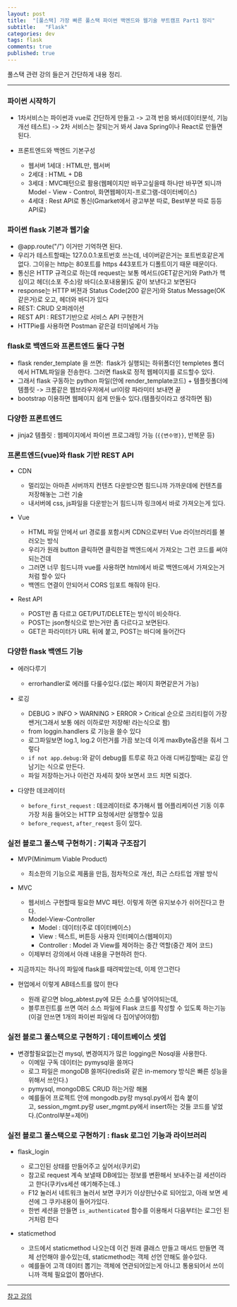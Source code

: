 ```yaml
---
layout: post
title:  "[풀스택] 가장 빠른 풀스택 파이썬 백엔드와 웹기술 부트캠프 Part1 정리"
subtitle:   "Flask"
categories: dev
tags: flask
comments: true
published: true
---
```


풀스택 관련 강의 들은거 간단하게 내용 정리. 

---

### 파이썬 시작하기

- 1차서비스는 파이썬과 vue로 간단하게 만들고 -> 고객 반응 봐서(데이터분석, 기능 개선 테스트) -> 2차 서비스는 잘되는거 봐서 Java Spring이나 React로 만들면 된다.
  
- 프론트엔드와 백엔드 기본구성
    - 웹서버 1세대 : HTML만, 웹서버
    - 2세대 : HTML + DB
    - 3세대 : MVC패턴으로 활용(웹페이지만 바꾸고싶을때 하나만 바꾸면 되니까 Model - View - Control, 화면웹페이지-프로그램-데이터베이스)
    - 4세대 : Rest API로 통신(Gmarket에서 광고부분 따로, Best부분 따로 등등 API로)
  
### 파이썬 flask 기본과 웹기술
- @app.route("/") 이거만 기억하면 된다.
- 우리가 테스트할때는 127.0.0.1:포트번호 쓰는데, 네이버같은거는 포트번호같은게 없다. 그이유는 http는 80포트를 https 443포트가 디폴트이기 때문 때문이다.
- 통신은 HTTP 규격으로 하는데 request는 보통 메서드(GET같은거)와 Path가 핵심이고 헤더(소포 주소)랑 바디(소포내용물)도 같이 보낸다고 보면된다
- response는 HTTP 버젼과 Status Code(200 같은거)와 Status Message(OK같은거)로 오고, 헤더와 바디가 있다
- REST: CRUD 오퍼레이션
- REST API : REST기반으로 서비스 API 구현한거
- HTTPie를 사용하면 Postman 같은걸 터미널에서 가능
  
### flask로 백엔드와 프론트엔드 둘다 구현
- flask render_template 을 쓰면:  flask가 실행되는 하위폴더인 templetes 폴더에서 HTML파일을 전송한다. 그러면 flask로 정적 웹페이지를 로드할수 있다.
- 그래서 flask 구동하는 python 파일(안에 render_template코드) + 템플릿폴더에 템플릿 -> 크롬같은 웹브라우저에서 url이랑 파라미터 보내면 끝
- bootstrap 이용하면 웹페이지 쉽게 만들수 있다.(템플릿이라고 생각하면 됨)
  
### 다양한 프론트엔드
- jinja2 템플릿 : 웹페이지에서 파이썬 프로그래밍 가능 (```{{변수명}}```, 반복문 등)
  
### 프론트엔드(vue)와 flask 기반 REST API
- CDN 
    - 멀리있는 아마존 서버까지 컨텐츠 다운받으면 힘드니까 가까운데에 컨텐츠를 저장해놓는 그런 기술
    - 내서버에 css, js파일을 다운받는거 힘드니까 링크에서 바로 가져오는게 있다.
  
- Vue
    - HTML 파일 안에서 url 경로를 포함시켜 CDN으로부터 Vue 라이브러리를 불러오는 방식
    - 우리가 원래 button 클릭하면 클릭한걸 백엔드에서 가져오는 그런 코드를 써야되는건데
    - 그러면 너무 힘드니까 vue를 사용하면 html에서 바로 백엔드에서 가져오는거처럼 할수 있다
    - 백엔드 연결이 안되어서 CORS 임포트 해줘야 된다.
  
- Rest API
    - POST만 좀 다르고 GET/PUT/DELETE는 방식이 비슷하다.
    - POST는 json형식으로 받는거만 좀 다르다고 보면된다.
    - GET은 파라미터가 URL 뒤에 붙고, POST는 바디에 들어간다
  
### 다양한 flask 백엔드 기능
- 에러다루기
    - errorhandler로 에러를 다룰수있다.(없는 페이지 화면같은거 가능)
  
- 로깅
    - DEBUG > INFO > WARNING > ERROR > Critical 순으로 크리티컬이 가장 쌘거(그래서 보통 에러 이하로만 저장해! 라는식으로 짬)
    - from loggin.handlers 로 기능을 쓸수 있다
    - 로그파일보면 log.1, log.2 이런거를 가끔 보는데 이게 maxByte옵션을 줘서 그렇다
    - ```if not app.debug:```와 같이 debug를 트루로 하고 아래 디버깅할때는 로깅 안남기는 식으로 만든다.
    - 파일 저장하는거나 이런건 자세히 찾아 보면서 코드 치면 되겠다.
  
- 다양한 데코레이터 
    - ```before_first_request``` : 데코레이터로 추가해서 웹 어플리케이션 기동 이후 가장 처음 들어오는 HTTP 요청에서만 실행할수 있음
    - ```before_request```, ```after_reqest``` 등이 있다. 
  
### 실전 블로그 풀스택 구현하기 : 기획과 구조잡기
- MVP(Minimum Viable Product)
    - 최소한의 기능으로 제품을 만듬, 점차적으로 개선, 최근 스타트업 개발 방식
  
- MVC
    - 웹서비스 구현할때 필요한 MVC 패턴. 이렇게 하면 유지보수가 쉬어진다고 한다.
    - Model-View-Controller
        - Model : 데이터(주로 데이터베이스)
        - View : 텍스트, 버튼등 사용자 인터페이스(웹페이지)
        - Controller : Model 과 View를 제어하는 중간 역할(중간 제어 코드)
    - 이제부터 강의에서 아래 내용을 구현하려 한다.
  
- 지금까지는 하나의 파일에 flask를 때려박았는데, 이제 안그런다
- 현업에서 이렇게 AB테스트를 많이 한다
    - 원래 같으면 blog_abtest.py에 모든 소스를 넣어야되는데,
    - 블루프린트를 쓰면 여러 소스 파일에 Flask 코드를 작성할 수 있도록 하는기능(이걸 안쓰면 1개의 파이썬 파일에 다 집어넣어야함)
  
### 실전 블로그 풀스택으로 구현하기 : 데이트베이스 셋업
- 변경할필요없는건 mysql, 변경여지가 많은 logging은 Nosql을 사용한다.
    - 이메일 구독 데이터는 pymysql을 쓸꺼다
    - 로그 파일은 mongoDB 쓸꺼다(redis와 같은 in-memory 방식은 빠른 성능을 위해서 쓰인다.)
    - pymysql, mongoDB도 CRUD 하는거랑 해봄
    - 예를들어 프로젝트 안에 mongodb.py랑 mysql.py에서 접속 붙이고, session_mgmt.py랑 user_mgmt.py에서 insert하는 것들 코드를 넣었다.(Control부분=제어)
  
### 실전 블로그 풀스택으로 구현하기 : flask 로그인 기능과 라이브러리
- flask_login
    - 로그인된 상태를 만들어주고 싶어서(쿠키로)
    - 참고로 request 계속 보낼때 DB에있는 정보를 변환해서 보내주는걸 세션이라고 한다(쿠키vs세션 얘기해주는데..)
    - F12 눌러서 네트워크 눌러서 보면 쿠키가 이상한난수로 되어있고, 아래 보면 세션에 그 쿠키내용이 들어가있다.
    - 한번 세션을 만들면 ```is_authenticated``` 함수를 이용해서 다음부터는 로그인 된거처럼 한다
  
- staticmethod
    - 코드에서 staticmethod 나오는데 이건 원래 클래스 만들고 매서드 만들면 객체 선언해야 쓸수있는데, staticmethod는 객체 선언 안해도 쓸수있다.
    - 예를들어 고객 데이터 뽑기는 객체에 연관되어있는게 아니고 통용되어서 쓰이니까 객체 필요없이 뽑아낸다.

---
[참고 강의](https://www.inflearn.com/course/%ED%8C%8C%EC%9D%B4%EC%8D%AC-%ED%92%80%EC%8A%A4%ED%83%9D-1)
